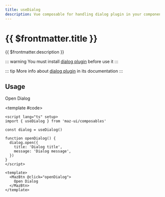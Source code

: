 ```yaml
---
title: useDialog
description: Vue composable for handling dialog plugin in your components
---
```


# {{ $frontmatter.title }}

{{ $frontmatter.description }}

::: warning
You must install [dialog plugin](./../plugins/dialog.md#install) before use it
:::

::: tip
More info about [dialog plugin](./../plugins/dialog.md) in its documentation
:::

## Usage

<ComponentDemo>
  <MazBtn
    @click="openDialog"
  >
    Open Dialog
  </MazBtn>

<template #code>

```vue
<script lang="ts" setup>
import { useDialog } from 'maz-ui/composables'

const dialog = useDialog()

function openDialog() {
  dialog.open({
    title: 'Dialog title',
    message: 'Dialog message',
  })
}
</script>

<template>
  <MazBtn @click="openDialog">
    Open Dialog
  </MazBtn>
</template>
```

  </template>

</ComponentDemo>

<script lang="ts" setup>
  import { useDialog } from 'maz-ui/src/composables/useDialog'

  const dialog = useDialog()

  function openDialog() {
    dialog.open({
      title: 'Dialog title',
      message: 'Dialog message',
    })
  }
</script>
